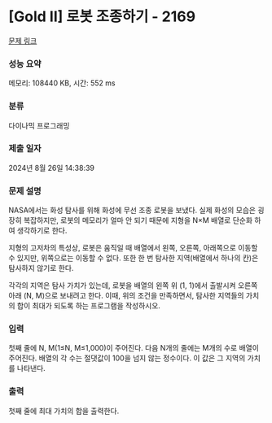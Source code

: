 # [Gold II] 로봇 조종하기 - 2169 

[문제 링크](https://www.acmicpc.net/problem/2169) 

### 성능 요약

메모리: 108440 KB, 시간: 552 ms

### 분류

다이나믹 프로그래밍

### 제출 일자

2024년 8월 26일 14:38:39

### 문제 설명

<p>NASA에서는 화성 탐사를 위해 화성에 무선 조종 로봇을 보냈다. 실제 화성의 모습은 굉장히 복잡하지만, 로봇의 메모리가 얼마 안 되기 때문에 지형을 N×M 배열로 단순화 하여 생각하기로 한다.</p>

<p>지형의 고저차의 특성상, 로봇은 움직일 때 배열에서 왼쪽, 오른쪽, 아래쪽으로 이동할 수 있지만, 위쪽으로는 이동할 수 없다. 또한 한 번 탐사한 지역(배열에서 하나의 칸)은 탐사하지 않기로 한다.</p>

<p>각각의 지역은 탐사 가치가 있는데, 로봇을 배열의 왼쪽 위 (1, 1)에서 출발시켜 오른쪽 아래 (N, M)으로 보내려고 한다. 이때, 위의 조건을 만족하면서, 탐사한 지역들의 가치의 합이 최대가 되도록 하는 프로그램을 작성하시오.</p>

### 입력 

 <p>첫째 줄에 N, M(1≤N, M≤1,000)이 주어진다. 다음 N개의 줄에는 M개의 수로 배열이 주어진다. 배열의 각 수는 절댓값이 100을 넘지 않는 정수이다. 이 값은 그 지역의 가치를 나타낸다.</p>

### 출력 

 <p>첫째 줄에 최대 가치의 합을 출력한다.</p>

